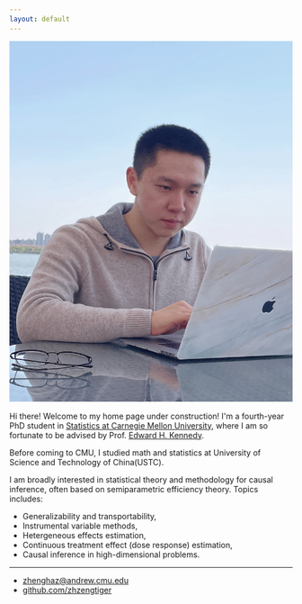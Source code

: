 ```yaml
---
layout: default
---
```



<img class="profile-picture" src="assets/jinjilake.jpg">

Hi there! Welcome to my home page under construction! I'm a fourth-year PhD student in [Statistics at Carnegie Mellon University](http://stat.cmu.edu/), where I am so fortunate to be advised by Prof. [Edward H. Kennedy](https://www.ehkennedy.com/).

Before coming to CMU, I studied math and statistics at University of Science and Technology of China(USTC).

I am broadly interested in statistical theory and methodology for causal inference, often based on semiparametric efficiency theory. Topics includes:
* Generalizability and transportability,
* Instrumental variable methods,
* Hetergeneous effects estimation,
* Continuous treatment effect (dose response) estimation,
* Causal inference in high-dimensional problems.

---

* [zhenghaz@andrew.cmu.edu](mailto:zhenghaz@andrew.cmu.edu)
* [github.com/zhzengtiger](https://github.com/zhzengtiger)


